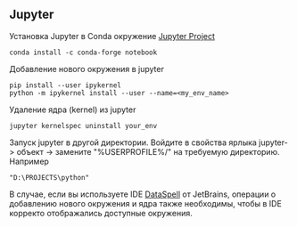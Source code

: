 ## Jupyter
Установка Jupyter в Conda окружение [Jupyter Project](https://jupyter.org/install)
```
conda install -c conda-forge notebook
```
Добавление нового окружения в jupyter
~~~
pip install --user ipykernel
python -m ipykernel install --user --name=<my_env_name>
~~~

Удаление ядра (kernel) из jupyter
~~~
jupyter kernelspec uninstall your_env
~~~

Запуск jupyter в другой директории. Войдите в свойства ярлыка jupyter-> объект -> замените "%USERPROFILE%/" на требуемую директорию. Например
~~~
"D:\PROJECTS\python"
~~~

В случае, если вы используете IDE [DataSpell](https://www.jetbrains.com/ru-ru/dataspell/) от JetBrains,
 операции о добавлению нового окружения и ядра также необходимы, чтобы в IDE корректо отображались доступные окружения.
